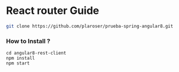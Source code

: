 # React router Guide


```sh
git clone https://github.com/plaroser/prueba-spring-angular8.git
```

### How to Install ?

```
cd angular8-rest-client
npm install
npm start
```

